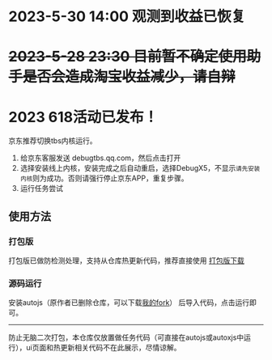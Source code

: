 # 2023-5-30 14:00 观测到收益已恢复
# ~~2023-5-28 23:30 目前暂不确定使用助手是否会造成淘宝收益减少，请自辩~~

# 2023 618活动已发布！

京东推荐切换tbs内核运行。

1. 给京东客服发送 debugtbs.qq.com，然后点击打开
2. 选择安装线上内核，安装完成之后自动重启，选择DebugX5，不显示`请先安装内核`则为成功。否则请强行停止京东APP，重复步骤。
3. 运行任务尝试

## 使用方法

### 打包版
打包版已做防检测处理，支持从仓库热更新代码，推荐直接使用
[打包版下载](https://github.com/MonsterNone/tmall-miao/releases)

### 源码运行
安装autojs（原作者已删除仓库，可以下载[我的fork](https://github.com/MonsterNone/Auto.js/releases/tag/u1)） 后导入代码，点击运行即可。

---

防止无脑二次打包，本仓库仅放置做任务代码（可直接在autojs或autoxjs中运行），ui页面和热更新相关代码不在此展示，尽情谅解。
